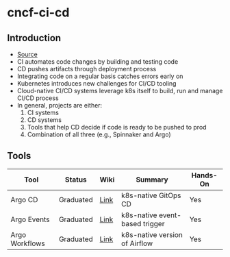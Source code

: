 # cncf-ci-cd

## Introduction

- [Source](https://landscape.cncf.io/card-mode?category=continuous-integration-delivery)
- CI automates code changes by building and testing code
- CD pushes artifacts through deployment process
- Integrating code on a regular basis catches errors early on 
- Kubernetes introduces new challenges for CI/CD tooling
- Cloud-native CI/CD systems leverage k8s itself to build, run and manage CI/CD process
- In general, projects are either:
  1. CI systems
  2. CD systems
  3. Tools that help CD decide if code is ready to be pushed to prod
  4. Combination of all three (e.g., Spinnaker and Argo)

## Tools

| Tool | Status | Wiki | Summary | Hands-On |
|------|--------|------|---------|----------|
| Argo CD | Graduated | [Link](https://github.com/cheuklau/cncf-ci-cd/wiki/Argo-cd) | k8s-native GitOps CD | Yes |
| Argo Events | Graduated | [Link](https://github.com/cheuklau/cncf-ci-cd/wiki/Argo-Events) | k8s-native event-based trigger | Yes |
| Argo Workflows | Graduated | [Link](https://github.com/cheuklau/cncf-ci-cd/wiki/Argo-Workflows) | k8s-native version of Airflow | Yes |
